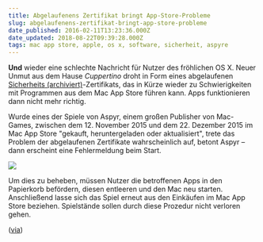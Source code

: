 ```yaml
---
title: Abgelaufenens Zertifikat bringt App-Store-Probleme
slug: abgelaufenens-zertifikat-bringt-app-store-probleme
date_published: 2016-02-11T13:23:36.000Z
date_updated: 2018-08-22T09:39:28.000Z
tags: mac app store, apple, os x, software, sicherheit, aspyre
---
```


**Und** wieder eine schlechte Nachricht für Nutzer des fröhlichen OS X. Neuer Unmut aus dem Hause *Cuppertino* droht in Form eines abgelaufenen [Sicherheits (archiviert)](http://web.archive.org/web/20160331204256/http://thafaker.de/tag/sicherheit/)-Zertifikats, das in Kürze wieder zu Schwierigkeiten mit Programmen aus dem Mac App Store führen kann. Apps funktionieren dann nicht mehr richtig. 

Wurde eines der Spiele von Aspyr, einem großen Publisher von Mac-Games, zwischen dem 12. November 2015 und dem 22. Dezember 2015 im Mac App Store "gekauft, heruntergeladen oder aktualisiert", trete das Problem der abgelaufenen Zertifikate wahrscheinlich auf, betont Aspyr – dann erscheint eine Fehlermeldung beim Start.

![](http://thafaker.de/content/images/2016/02/123456.png)

Um dies zu beheben, müssen Nutzer die betroffenen Apps in den Papierkorb befördern, diesen entleeren und den Mac neu starten. Anschließend lasse sich das Spiel erneut aus den Einkäufen im Mac App Store beziehen. Spielstände sollen durch diese Prozedur nicht verloren gehen.

([via](http://www.heise.de/mac-and-i/meldung/Software-aus-dem-Mac-App-Store-Neue-Probleme-drohen-3099749.html))
